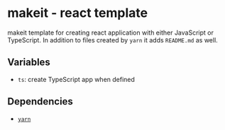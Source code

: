 # makeit - react template

makeit template for creating react application with either JavaScript or
TypeScript. In addition to files created by `yarn` it adds `README.md` as well.

## Variables
- `ts`: create TypeScript app when defined

## Dependencies
- [`yarn`](https://classic.yarnpkg.com/lang/en/docs/install)
